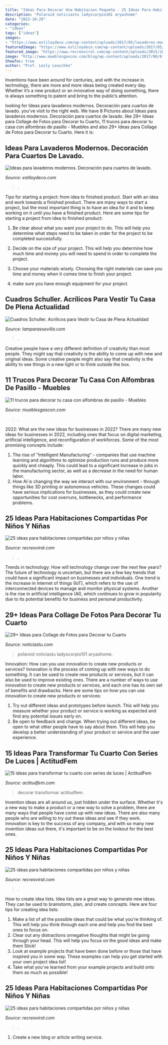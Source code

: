 ```yaml
---
title: "Ideas Para Decorar Una Habitacion Pequeña - 25 Ideas Para Habitaciones Compartidas Por Niños Y Niñas"
description: "Polaroid noticiastu ladyscorpio101 aryashome"
date: "2023-10-29"
categories:
- "ideas"
tags: ["ideas"]
images:
- "https://www.estiloydeco.com/wp-content/uploads/2017/05/lavaderos-modernos-2.jpg"
featuredImage: "https://www.estiloydeco.com/wp-content/uploads/2017/05/lavaderos-modernos-2.jpg"
featured_image: "https://www.recreoviral.com/wp-content/uploads/2015/10/Creativas-habitaciones-compartidas-por-niños-y-niñas-21-730x577.jpg"
image: "http://www.mueblesgascon.com/blog/wp-content/uploads/2017/08/6ffb8c290aa790b8ee6c40dcbd20918a.jpg"
ShowToc: true
author: "Prof. Lesly Leuschke"
---
```



Inventions have been around for centuries, and with the increase in technology, there are more and more ideas being created every day. Whether it’s a new product or an innovative way of doing something, there is always something to patent and bring to the public’s attention.

	

		
looking for Ideas para lavaderos modernos. Decoración para cuartos de lavado. you've visit to the right web. We have 8 Pictures about Ideas para lavaderos modernos. Decoración para cuartos de lavado. like 29+ Ideas para Collage de Fotos para Decorar tu Cuarto, 11 trucos para decorar tu casa con alfombras de pasillo - Muebles and also 29+ Ideas para Collage de Fotos para Decorar tu Cuarto. Here it is:
		
    
## Ideas Para Lavaderos Modernos. Decoración Para Cuartos De Lavado.

<img loading=lazy src="https://www.estiloydeco.com/wp-content/uploads/2017/05/lavaderos-modernos-2.jpg" onerror="this.onerror=null;this.src='https://tse3.mm.bing.net/th?id=OIP.NXsNJhboxGBf968XH7DnfwDLEz&amp;pid=15.1';" alt="Ideas para lavaderos modernos. Decoración para cuartos de lavado.">

_Source: estiloydeco.com_

>. 

	

Tips for starting a project: from idea to finished product.
Start with an idea and work towards a finished product. There are many ways to start a project, but the most important thing is to have an idea for it and to keep working on it until you have a finished product. Here are some tips for starting a project from idea to finished product: 
1. Be clear about what you want your project to do. This will help you determine what steps need to be taken in order for the project to be completed successfully. 

2. Decide on the size of your project. This will help you determine how much time and money you will need to spend in order to complete the project. 

3. Choose your materials wisely. Choosing the right materials can save you time and money when it comes time to finish your project. 

4. make sure you have enough equipment for your project.

    
## Cuadros Schuller. Acrílicos Para Vestir Tu Casa De Plena Actualidad

<img loading=lazy src="https://www.lamparassevilla.com/blog-iluminacion-decoracion/wp-content/uploads/2014/06/acrilico-jirafa.jpg" onerror="this.onerror=null;this.src='https://tse3.mm.bing.net/th?id=OIP.6kHxjD2Jfn571i8ZD3qIpQHaFZ&amp;pid=15.1';" alt="Cuadros Schuller. Acrílicos para Vestir tu Casa de Plena Actualidad">

_Source: lamparassevilla.com_

>. 

	

Creative people have a very different definition of creativity than most people. They might say that creativity is the ability to come up with new and original ideas. Some creative people might also say that creativity is the ability to see things in a new light or to think outside the box.

    
## 11 Trucos Para Decorar Tu Casa Con Alfombras De Pasillo - Muebles

<img loading=lazy src="http://www.mueblesgascon.com/blog/wp-content/uploads/2017/08/6ffb8c290aa790b8ee6c40dcbd20918a.jpg" onerror="this.onerror=null;this.src='https://tse2.mm.bing.net/th?id=OIP.0PZaUO8c4Dm4m5_k4dTzFAHaLG&amp;pid=15.1';" alt="11 trucos para decorar tu casa con alfombras de pasillo - Muebles">

_Source: mueblesgascon.com_

>. 

	

2022: What are the new ideas for businesses in 2022?
There are many new ideas for businesses in 2022, including ones that focus on digital marketing, artificial intelligence, and reconfiguration of workforces. Some of the most promising concepts include: 
1. The rise of "Intelligent Manufacturing" - companies that use machine learning and algorithms to optimize production runs and produce more quickly and cheaply. This could lead to a significant increase in jobs in the manufacturing sector, as well as a decrease in the need for human labor. 
2. How AI is changing the way we interact with our environment - through things like 3D printing or autonomous vehicles. These changes could have serious implications for businesses, as they could create new opportunities for cost overruns, bottlenecks, and performance problems. 

    
## 25 Ideas Para Habitaciones Compartidas Por Niños Y Niñas

<img loading=lazy src="https://www.recreoviral.com/wp-content/uploads/2015/10/Creativas-habitaciones-compartidas-por-niños-y-niñas-11.jpg" onerror="this.onerror=null;this.src='https://tse4.mm.bing.net/th?id=OIP.T5dXKwrhcLJC4Q5a-NH0EAHaE7&amp;pid=15.1';" alt="25 ideas para habitaciones compartidas por niños y niñas">

_Source: recreoviral.com_

>. 

	

Trends in technology: How will technology change over the next few years?
The future of technology is uncertain, but there are a few key trends that could have a significant impact on businesses and individuals. One trend is the increase in internet of things (IoT), which refers to the use of interconnected devices to manage and monitor physical systems. Another is the rise in artificial intelligence (AI), which continues to grow in popularity due to its potential benefits for business and personal productivity.

    
## 29+ Ideas Para Collage De Fotos Para Decorar Tu Cuarto

<img loading=lazy src="https://noticiastu.com/wp-content/uploads/2020/12/Collage-de-Fotos-para-Decorar-tu-Cuarto-3.jpg" onerror="this.onerror=null;this.src='https://tse1.mm.bing.net/th?id=OIP.hGcBlcorK1IJj952zcVyOgHaLG&amp;pid=15.1';" alt="29+ Ideas para Collage de Fotos para Decorar tu Cuarto">

_Source: noticiastu.com_

>polaroid noticiastu ladyscorpio101 aryashome. 

	

Innovation: How can you use innovation to create new products or services?
Innovation is the process of coming up with new ways to do something. It can be used to create new products or services, but it can also be used to improve existing ones. There are a number of ways to use innovation to create new products or services, and each one has its own set of benefits and drawbacks. Here are some tips on how you can use innovation to create new products or services: 
1. Try out different ideas and prototypes before launch. This will help you measure whether your product or service is working as expected and find any potential issues early on. 
2. Be open to feedback and change. When trying out different ideas, be open to what other people have to say about them. This will help you develop a better understanding of your product or service and the user experience. 

    
## 15 Ideas Para Transformar Tu Cuarto Con Series De Luces | ActitudFem

<img loading=lazy src="https://cdn2.actitudfem.com/media/files/styles/large_auto/public/images/2019/04/decorar-con-series-de-luces.jpg" onerror="this.onerror=null;this.src='https://tse4.mm.bing.net/th?id=OIP.LyQU579l3LP0sxW6wJwXWAHaFj&amp;pid=15.1';" alt="15 ideas para transformar tu cuarto con series de luces | ActitudFem">

_Source: actitudfem.com_

>decorar transformar actitudfem. 

	

Invention ideas are all around us, just hidden under the surface. Whether it's a new way to make a product or a new way to solve a problem, there are many ways that people have come up with new ideas. There are also many people who are willing to try out these ideas and see if they work. innovation is key to the success of any company, and with so many new invention ideas out there, it's important to be on the lookout for the best ones.

    
## 25 Ideas Para Habitaciones Compartidas Por Niños Y Niñas

<img loading=lazy src="https://www.recreoviral.com/wp-content/uploads/2015/10/Creativas-habitaciones-compartidas-por-niños-y-niñas-21-730x577.jpg" onerror="this.onerror=null;this.src='https://tse4.mm.bing.net/th?id=OIP.HSixxCTaaZKFSJBaGvmdowHaF2&amp;pid=15.1';" alt="25 ideas para habitaciones compartidas por niños y niñas">

_Source: recreoviral.com_

>. 

	

How to create idea lists.
Idea lists are a great way to generate new ideas. They can be used to brainstorm, plan, and create concepts. Here are four tips for creating idea lists:
1. Make a list of all the possible ideas that could be what you're thinking of. This will help you think through each one and help you find the best ones to focus on.
2. Clear out any distractions ornegative thoughts that might be going through your head. This will help you focus on the good ideas and make them Stick!
3. Look at example projects that have been done before or those that have inspired you in some way. These examples can help you get started with your own project idea list!
4. Take what you've learned from your example projects and build onto them as much as possible!

    
## 25 Ideas Para Habitaciones Compartidas Por Niños Y Niñas

<img loading=lazy src="https://www.recreoviral.com/wp-content/uploads/2015/10/Creativas-habitaciones-compartidas-por-niños-y-niñas-2.jpg" onerror="this.onerror=null;this.src='https://tse2.mm.bing.net/th?id=OIP.O7ed0FAUXzjIf6CWCwzFGQHaFj&amp;pid=15.1';" alt="25 ideas para habitaciones compartidas por niños y niñas">

_Source: recreoviral.com_

>. 

	

1. Create a new blog or article writing service.

